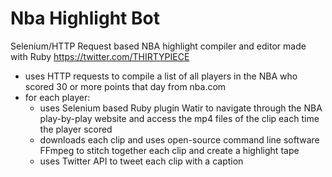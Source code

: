 # Nba Highlight Bot
Selenium/HTTP Request based NBA highlight compiler and editor made with Ruby
https://twitter.com/THIRTYPIECE

- uses HTTP requests to compile a list of all players in the NBA who scored 30 or more points that day from nba.com 
- for each player:
  - uses Selenium based Ruby plugin Watir to navigate through the NBA play-by-play website and access the mp4 files of the clip each time the player scored
  - downloads each clip and uses open-source command line software FFmpeg to stitch together each clip and create a highlight tape
  - uses Twitter API to tweet each clip with a caption
 

